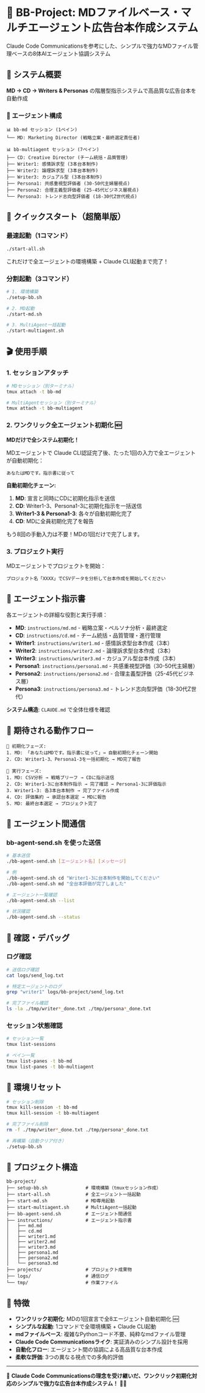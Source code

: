 # 🎯 BB-Project: MDファイルベース・マルチエージェント広告台本作成システム

Claude Code Communicationsを参考にした、シンプルで強力なMDファイル管理ベースの8体AIエージェント協調システム

## 🎯 システム概要

**MD → CD → Writers & Personas** の階層型指示システムで高品質な広告台本を自動作成

### 👥 エージェント構成

```
📊 bb-md セッション (1ペイン)
└── MD: Marketing Director (戦略立案・最終選定責任者)

📊 bb-multiagent セッション (7ペイン)  
├── CD: Creative Director (チーム統括・品質管理)
├── Writer1: 感情訴求型 (3本台本制作)
├── Writer2: 論理訴求型 (3本台本制作)  
├── Writer3: カジュアル型 (3本台本制作)
├── Persona1: 共感重視型評価者 (30-50代主婦層視点)
├── Persona2: 合理主義型評価者 (25-45代ビジネス層視点)
└── Persona3: トレンド志向型評価者 (18-30代Z世代視点)
```

## 🚀 クイックスタート（超簡単版）

### 最速起動（1コマンド）

```bash
./start-all.sh
```

これだけで全エージェントの環境構築 + Claude CLI起動まで完了！

### 分割起動（3コマンド）

```bash
# 1. 環境構築
./setup-bb.sh

# 2. MD起動
./start-md.sh

# 3. MultiAgent一括起動  
./start-multiagent.sh
```

## 🎬 使用手順

### 1. セッションアタッチ

```bash
# MDセッション（別ターミナル）
tmux attach -t bb-md

# MultiAgentセッション（別ターミナル）
tmux attach -t bb-multiagent
```

### 2. ワンクリック全エージェント初期化 🆕

**MDだけで全システム初期化！**

MDエージェントで Claude CLI認証完了後、たった1回の入力で全エージェントが自動初期化：

```
あなたはMDです。指示書に従って
```

**自動初期化チェーン:**
1. **MD**: 宣言と同時にCDに初期化指示を送信
2. **CD**: Writer1-3、Persona1-3に初期化指示を一括送信
3. **Writer1-3 & Persona1-3**: 各々が自動初期化完了
4. **CD**: MDに全員初期化完了を報告

もう8回の手動入力は不要！MDの1回だけで完了します。

### 3. プロジェクト実行

MDエージェントでプロジェクトを開始：
```
プロジェクト名「XXXX」でCSVデータを分析して台本作成を開始してください
```

## 📜 エージェント指示書

各エージェントの詳細な役割と実行手順：

- **MD**: `instructions/md.md` - 戦略立案・ペルソナ分析・最終選定
- **CD**: `instructions/cd.md` - チーム統括・品質管理・進行管理
- **Writer1**: `instructions/writer1.md` - 感情訴求型台本作成（3本）
- **Writer2**: `instructions/writer2.md` - 論理訴求型台本作成（3本）
- **Writer3**: `instructions/writer3.md` - カジュアル型台本作成（3本）
- **Persona1**: `instructions/persona1.md` - 共感重視型評価（30-50代主婦層）
- **Persona2**: `instructions/persona2.md` - 合理主義型評価（25-45代ビジネス層）
- **Persona3**: `instructions/persona3.md` - トレンド志向型評価（18-30代Z世代）

**システム構造**: `CLAUDE.md` で全体仕様を確認

## 🎯 期待される動作フロー

```
🔄 初期化フェーズ:
1. MD: 「あなたはMDです。指示書に従って」→ 自動初期化チェーン開始
2. CD: Writer1-3、Persona1-3を一括初期化 → MD完了報告

🎯 実行フェーズ:
1. MD: CSV分析 → 戦略ブリーフ → CDに指示送信
2. CD: Writer1-3に台本制作指示 → 完了確認 → Persona1-3に評価指示  
3. Writer1-3: 各3本台本制作 → 完了ファイル作成
4. CD: 評価集約 → 承認台本選定 → MDに報告
5. MD: 最終台本選定 → プロジェクト完了
```

## 🔧 エージェント間通信

### bb-agent-send.sh を使った送信

```bash
# 基本送信
./bb-agent-send.sh [エージェント名] [メッセージ]

# 例
./bb-agent-send.sh cd "Writer1-3に台本制作を開始してください"
./bb-agent-send.sh md "全台本評価が完了しました"

# エージェント一覧確認
./bb-agent-send.sh --list

# 状況確認
./bb-agent-send.sh --status
```

## 🧪 確認・デバッグ

### ログ確認

```bash
# 送信ログ確認
cat logs/send_log.txt

# 特定エージェントのログ
grep "writer1" logs/bb-project/send_log.txt

# 完了ファイル確認
ls -la ./tmp/writer*_done.txt ./tmp/persona*_done.txt
```

### セッション状態確認

```bash
# セッション一覧
tmux list-sessions

# ペイン一覧
tmux list-panes -t bb-md
tmux list-panes -t bb-multiagent
```

## 🔄 環境リセット

```bash
# セッション削除
tmux kill-session -t bb-md
tmux kill-session -t bb-multiagent

# 完了ファイル削除
rm -f ./tmp/writer*_done.txt ./tmp/persona*_done.txt

# 再構築（自動クリア付き）
./setup-bb.sh
```

## 📁 プロジェクト構造

```
bb-project/
├── setup-bb.sh              # 環境構築（tmuxセッション作成）
├── start-all.sh             # 全エージェント一括起動
├── start-md.sh              # MD専用起動
├── start-multiagent.sh      # MultiAgent一括起動
├── bb-agent-send.sh         # エージェント間通信
├── instructions/            # エージェント指示書
│   ├── md.md
│   ├── cd.md
│   ├── writer1.md
│   ├── writer2.md
│   ├── writer3.md
│   ├── persona1.md
│   ├── persona2.md
│   └── persona3.md
├── projects/                # プロジェクト成果物
├── logs/                    # 通信ログ
└── tmp/                     # 作業ファイル
```

## 🎯 特徴

- **ワンクリック初期化**: MDの1回宣言で全8エージェント自動初期化 🆕
- **シンプルな起動**: 1コマンドで全環境構築 + Claude CLI起動
- **mdファイルベース**: 複雑なPythonコード不要、純粋なmdファイル管理
- **Claude Code Communicationsライク**: 実証済みのシンプル設計を採用
- **自動化フロー**: エージェント間の協調による高品質な台本作成
- **柔軟な評価**: 3つの異なる視点での多角的評価

---

🚀 **Claude Code Communicationsの理念を受け継いだ、ワンクリック初期化対応のシンプルで強力な広告台本作成システム！** 🤖✨